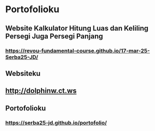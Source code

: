 # Portofolioku
## Website Kalkulator Hitung Luas dan Keliling Persegi Juga Persegi Panjang
### https://revou-fundamental-course.github.io/17-mar-25-Serba25-JD/
## Websiteku
## http://dolphinw.ct.ws
## Portofolioku
### https://serba25-jd.github.io/portofolio/
